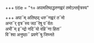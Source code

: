 +++
title = "१० अपामतिष्ठद्धरुणह्वरं तमोऽन्तर्वृत्रस्य"

+++
अपा᳓म् अतिष्ठद् धरु᳓णह्वरं त᳓मो  
अन्त᳓र् वृत्र᳓स्य जठ᳓रेषु प᳓र्वतः  
अभी᳓म् इ᳓न्द्रो नदि᳓यो वव्रि᳓णा हिता᳓  
वि᳓श्वा अनुष्ठाः᳓ प्रवणे᳓षु जिघ्नते